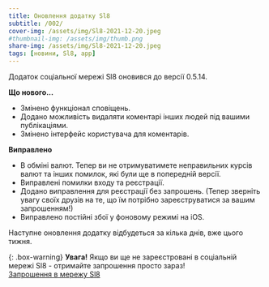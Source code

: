 ```yaml
---
title: Оновлення додатку Sl8
subtitle: /002/
cover-img: /assets/img/Sl8-2021-12-20.jpeg
#thumbnail-img: /assets/img/thumb.png
share-img: /assets/img/Sl8-2021-12-20.jpeg
tags: [новини, Sl8, app]
---
```


Додаток соціальної мережі Sl8 оновився до версії 0.5.14.

**Що нового...**<br />

- Змінено функціонал сповіщень.<br />
- Додано можливість видаляти коментарі інших людей під вашими публікаціями.<br />
- Змінено інтерфейс користувача для коментарів.<br />

**Виправлено**<br />
- В обміні валют. Тепер ви не отримуватимете неправильних курсів валют та інших помилок, які були ще в попередній версії.<br />
- Виправлені помилки входу та реєстрації.<br />
- Додано виправлення для реєстрації без запрошень. (Тепер зверніть увагу своїх друзів на те, що їм потрібно зареєструватися за вашим запрошенням!)<br />
- Виправлено постійні збої у фоновому режимі на iOS.<br />

Наступне оновлення додатку відбудеться за кілька днів, вже цього тижня.

{: .box-warning}
**Увага!** Якщо ви ще не зареєстровані в соціальній мережі Sl8 - отримайте запрошення просто зараз!<br />
[Запрошення в мережу Sl8](https://sl8.online/invite/hGAmMe)
